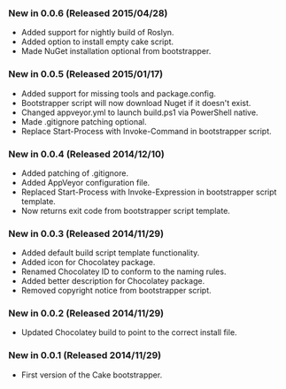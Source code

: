 ### New in 0.0.6 (Released 2015/04/28)
* Added support for nightly build of Roslyn.
* Added option to install empty cake script.
* Made NuGet installation optional from bootstrapper.

### New in 0.0.5 (Released 2015/01/17)
* Added support for missing tools and package.config.
* Bootstrapper script will now download Nuget if it doesn't exist.
* Changed appveyor.yml to launch build.ps1 via PowerShell native.
* Made .gitignore patching optional.
* Replace Start-Process with Invoke-Command in bootstrapper script.

### New in 0.0.4 (Released 2014/12/10)
* Added patching of .gitignore.
* Added AppVeyor configuration file.
* Replaced Start-Process with Invoke-Expression in bootstrapper script template.
* Now returns exit code from bootstrapper script template.

### New in 0.0.3 (Released 2014/11/29)
* Added default build script template functionality.
* Added icon for Chocolatey package.
* Renamed Chocolatey ID to conform to the naming rules.
* Added better description for Chocolatey package.
* Removed copyright notice from bootstrapper script.

### New in 0.0.2 (Released 2014/11/29)
* Updated Chocolatey build to point to the correct install file.

### New in 0.0.1 (Released 2014/11/29)
* First version of the Cake bootstrapper.